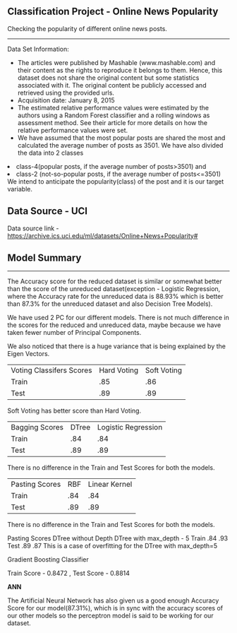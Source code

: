 ## Classification Project - Online News Popularity
Checking the popularity of different online news posts.
<hr>

Data Set Information:
<ul>
<li>The articles were published by Mashable (www.mashable.com) and their content as the rights to reproduce it belongs to them. Hence, this dataset does not share the original content but some statistics associated with it. The original content be publicly accessed and retrieved using the provided urls.</li>
<li>Acquisition date: January 8, 2015</li>
<li>The estimated relative performance values were estimated by the authors using a Random Forest classifier and a rolling windows as assessment method. See their article for more details on how the relative performance values were set.</li>
<li>We have assumed that the most popular posts are shared the most and calculated the average number of posts as 3501. We have also divided the data into 2 classes</li>
  </ul>

<li>class-4(popular posts, if the average number of posts>3501) and</li>
<li>class-2 (not-so-popular posts, if the average number of posts<=3501) We intend to anticipate the popularity(class) of the post and it is our target variable.</li>
  
## Data Source - UCI
Data source link - https://archive.ics.uci.edu/ml/datasets/Online+News+Popularity#

## Model Summary
<hr>
The Accuracy score for the reduced dataset is similar or somewhat better than the score of the unreduced dataset(exception - Logistic Regression, where the Accuracy rate for the unreduced data is 88.93% which is better than 87.3% for the unreduced dataset and also Decision Tree Models).

We have used 2 PC for our different models. There is not much difference in the scores for the reduced and unreduced data, maybe because we have taken fewer number of Principal Components.

We also noticed that there is a huge variance that is being explained by the Eigen Vectors.
<table>
  <tr>
    <td>
      Voting Classifers Scores
    </td>
    <td>Hard Voting
      </td>
    <td>Soft Voting
      </td>
    </tr>
<tr>
  <td>Train
    </td>
  <td>.85
    </td>
  <td>.86
    </td>
  </td></tr>
<tr>
  <td>Test
    </td>
  <td>.89
    </td>
  <td>.89
    </td>
  </td></tr>
</table>
Soft Voting has better score than Hard Voting.

<table>
  <tr>
    <td>
      Bagging Scores
    </td>
    <td>DTree
      </td>
    <td>Logistic Regression
      </td>
    </tr>
<tr>
  <td>Train
    </td>
  <td>.84
    </td>
  <td>.84
    </td>
  </td></tr>
<tr>
  <td>Test
    </td>
  <td>.89
    </td>
  <td>.89
    </td>
  </td></tr>
</table>

There is no difference in the Train and Test Scores for both the models.

<table>
  <tr>
    <td>
      Pasting Scores
    </td>
    <td>RBF
      </td>
    <td>Linear Kernel
      </td>
    </tr>
<tr>
  <td>Train
    </td>
  <td>.84
    </td>
  <td>.84
    </td>
  </td></tr>
<tr>
  <td>Test
    </td>
  <td>.89
    </td>
  <td>.89
    </td>
  </td></tr>
</table>

There is no difference in the Train and Test Scores for both the models.

  <tr>
    <td>
      Pasting Scores
    </td>
    <td>DTree without Depth
      </td>
    <td>DTree with max_depth - 5
      </td>
    </tr>
<tr>
  <td>Train
    </td>
  <td>.84
    </td>
  <td>.93
    </td>
  </td></tr>
<tr>
  <td>Test
    </td>
  <td>.89
    </td>
  <td>.87
    </td>
  </td></tr>
</table>
This is a case of overfitting for the DTree with max_depth=5

Gradient Boosting Classifier

Train Score - 0.8472 , Test Score - 0.8814

<b>ANN</b>

The Artificial Neural Network has also given us a good enough Accuracy Score for our model(87.31%), which is in sync with the accuracy scores of our other models so the perceptron model is said to be working for our dataset.
